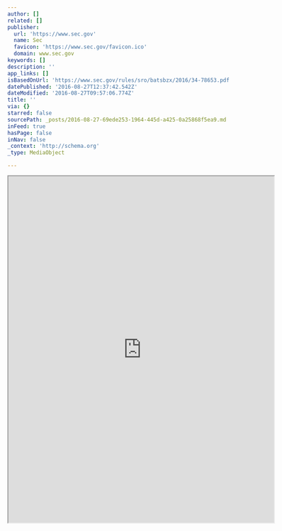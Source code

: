 ```yaml
---
author: []
related: []
publisher:
  url: 'https://www.sec.gov'
  name: Sec
  favicon: 'https://www.sec.gov/favicon.ico'
  domain: www.sec.gov
keywords: []
description: ''
app_links: []
isBasedOnUrl: 'https://www.sec.gov/rules/sro/batsbzx/2016/34-78653.pdf'
datePublished: '2016-08-27T12:37:42.542Z'
dateModified: '2016-08-27T09:57:06.774Z'
title: ''
via: {}
starred: false
sourcePath: _posts/2016-08-27-69ede253-1964-445d-a425-0a25868f5ea9.md
inFeed: true
hasPage: false
inNav: false
_context: 'http://schema.org'
_type: MediaObject

---
```

<iframe src="https://drive.google.com/viewerng/viewer?url=https%3A//www.sec.gov/rules/sro/batsbzx/2016/34-78653.pdf&amp;embedded=true" width="600" height="780" style=""></iframe>